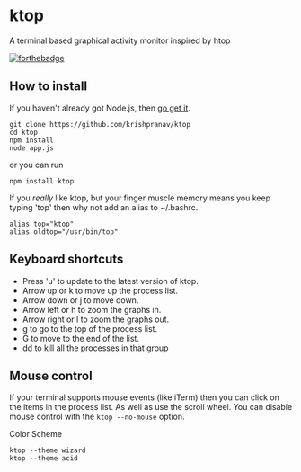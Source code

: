 # ktop
A terminal based graphical activity monitor inspired by htop

[![forthebadge](https://forthebadge.com/images/badges/made-with-javascript.svg)](https://forthebadge.com)

How to install
---

If you haven't already got Node.js, then [go get it](http://nodejs.org/).

```
git clone https://github.com/krishpranav/ktop
cd ktop
npm install
node app.js
```
or you can run
```
npm install ktop
```
If you *really* like ktop, but your finger muscle memory means you keep typing 'top' then why not add an alias to ~/.bashrc.

```
alias top="ktop"
alias oldtop="/usr/bin/top"
```

Keyboard shortcuts
---

* Press 'u' to update to the latest version of ktop.
* Arrow up or k to move up the process list.
* Arrow down or j to move down.
* Arrow left or h to zoom the graphs in.
* Arrow right or l to zoom the graphs out.
* g to go to the top of the process list.
* G to move to the end of the list.
* dd to kill all the processes in that group

Mouse control
---

If your terminal supports mouse events (like iTerm) then
you can click on the items in the process list. As well as
use the scroll wheel. You can disable mouse control with
the `ktop --no-mouse` option.

Color Scheme
```
ktop --theme wizard
ktop --theme acid
```
